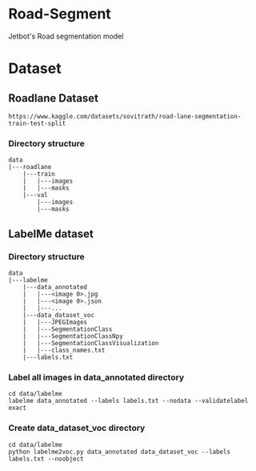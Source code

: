 # Road-Segment
Jetbot's Road segmentation model

# Dataset
## Roadlane Dataset
```
https://www.kaggle.com/datasets/sovitrath/road-lane-segmentation-train-test-split
```

### Directory structure
```
data
|---roadlane
    |---train
    |   |---images
    |   |---masks
    |---val
        |---images
        |---masks
```

## LabelMe dataset

### Directory structure
```
data
|---labelme
    |---data_annotated
    |   |---<image 0>.jpg
    |   |---<image 0>.json
    |   |---...
    |---data_dataset_voc
    |   |---JPEGImages
    |   |---SegmentationClass
    |   |---SegmentationClassNpy
    |   |---SegmentationClassVisualization
    |   |---class_names.txt
    |---labels.txt
```
### Label all images in data_annotated directory
```
cd data/labelme
labelme data_annotated --labels labels.txt --nodata --validatelabel exact
```

### Create data_dataset_voc directory
```
cd data/labelme
python labelme2voc.py data_annotated data_dataset_voc --labels labels.txt --noobject
```
